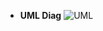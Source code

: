 - **UML Diag**
![UML](https://user-images.githubusercontent.com/89638456/132483870-8b4ce56a-0f99-45e5-a40d-caa393aacbfe.png)
